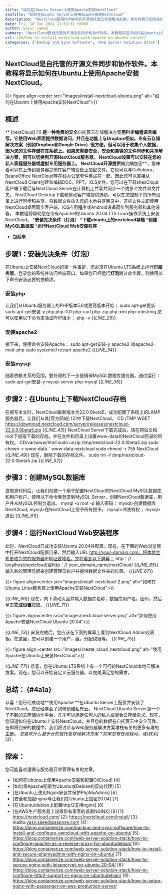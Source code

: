 ```yaml
---
title: "如何在Ubuntu Server上使用Apache安装NextCloud" 
seoTitle: "如何在Ubuntu Server上使用Apache安装NextCloud" 
description: "NextCloud是用PHP编写的开源自托管云存储解决方案。本文将展示如何在Ubuntu上使用Apache安装NextCloud。" 
date: Fri, 18 Jun 2021 13:53:31 +0000
author: yasir saeed
summary: "NextCloud是自托管的开源文件同步和协作软件。本教程将显示如何在Ubuntu上使用Apache安装NextCloud。" 
url: /zh/how-to-install-nextcloud-with-apache-on-ubuntu-server/
categories: ['Backup and Sync Software', 'Web Server Solution Stack']
---
```


## NextCloud是自托管的开源文件同步和协作软件。本教程将显示如何在Ubuntu上使用Apache安装NextCloud。

{{< figure align=center src="images/install-nextcloud-ubuntu.png" alt="如何在Ubuntn上使用Apache安装NextCloud">}}


## **概述**
** [nextCloud] [1] **是一种免费的安全**自托管云存储解决方案**用PHP编程语言编写。它使用Web界面提供数据访问，并且在功能上与Dropbox相似。专有云存储解决方案（例如Dropbox和Google Drive）很方便，但可以用于收集个人数据，因为您的文件存储在其系统上。如果您需要安全，安全和兼容的文件同步和共享解决方案，则可以切换到开源NextCloud服务器。 NextCloud设置可以安装在您的私人家庭服务器或虚拟专用服务器上。
NextCloud开源提供**端到端加密**，意味着可以在上传到服务器之前在客户端设备上加密文件。它也可以与Collobora，BeansOffice NextCloud等在线办公室套件集成在一起，因此您可以直接从NextCloud Client创建和编辑DOC，PPT，XLS文件。您可以在下载shexCloud客户端下载后与NextCloud Server在计算机上共享并同步一个或多个文件和文件夹。 NextCloud Desktop下载和移动客户端提供选项，可以在您控制下的所有设备上进行同步和共享。将数据文件放入您的本地共享目录中，这些文件立即使用NextCloud桌面同步客户端，iOS应用程序或Android设备同步到服务器和其他设备。
本教程将帮助您在带有Apache的Ubuntu 20.04 LTS Linux操作系统上安装NextCloud。
  ***安装先决条件（灯泡）**
  ***下载ubuntu上的nextcloud存档**
  ***创建MySQL数据库**
  ***运行NextCloud Web安装程序**
  * **包起来**

## 步骤1：安装先决条件（灯泡）
在Ubuntu上安装NextCloud的第一件事是，您必须在Ubuntu LTS系统上运行**灯服务器**。登录您的系统并访问终端窗口。如果您已经运行**灯泡**跳过此步骤，则使用以下命令安装必要的依赖项。

### 安装php
让我们从Ubuntu服务器上的PHP版本5.6或更高版本开始：
sudo apt-get更新
sudo apt-get安装-y php php-GD php-curl php-zip php-xml php-mbstring
您可以使用以下命令来验证PHP版本：
php -v
{{_LINE_29_}}

### 安装apache2
接下来，使用命令安装Apache：
sudo apt-get安装-y apache2 libapache2-mod-php
sudo systemctl restart apache2
{{_LINE_34_}}

### 安装mysql
随着依赖关系的范围，要处理的下一步是确保MySQL数据库服务器。通过运行：
sudo apt-get安装-y mysql-server php-mysql
{{_LINE_38_}}

## 步骤2：在Ubuntu上下载NextCloud存档
在撰写本文时，NextCloud最新版本为22.0.0beta5。成功配置了系统上的LAMP服务器后，让我们从其[官方网站] [2]中下载NextCloud。
CD /TMP
WGET https://download.nextcloud.com/server/releases/nextcloud-22.0.0.0beta5.zip
{{_LINE_43_}}
NextCloud Server下载完成后，请在网站文档root下提取下载的存档，并在文件和目录上设置www-data的NextCloud目录的所有权。
CD/var/www/html
sudo unzip /tmp/nextcloud-22.0.0beta5.zip
sudo chown -r www-data：www-data nextcloud
sudo chmod -r 755 NextCloud
{{_LINE_49_}}
现在，删除下载的存档文件。
sudo rm -f /tmp/nextcloud-22.0.0beta5.zip
{{_LINE_52_}}

## 步骤3：创建MySQL数据库
提取源代码后，让我们创建一个用于配置NextCloud的NextCloud MySQL数据库和用户帐户。使用以下命令集登录到MySQL Server，创建NextCloud数据库，用户并从MySQL控制台退出。
mysql -u root -p
输入密码：
mysql>创建数据库NextCloud;
mysql>在NextCloud上授予所有授予。
mysql>冲洗特权；
mysql>退出
{{_LINE_61_}}

## 步骤4：运行NextCloud Web安装程序
此时，NextCloud已成功安装Ubuntu 20.04并配置。现在，在下面的Web浏览器中打开NextCloud配置目录，然后输入URL http://your-domain.com。将本地主机更改为您的服务器IP地址或域名。您将看到以下屏幕：
http：// localhost/nextcloud/或http：// your_domain_name/nextCloud/
{{_LINE_65_}}
输入新的管理凭据来创建管理员帐户并提供数据文件夹的位置。
{{_LINE_67_}}

{{< figure align=center src="images/install-nextcloud-2.png" alt="如何在Ubuntu Linux服务器上使用Apache安装NextCloud">}}

{{_LINE_69_}}
现在，向下滑动页面并输入数据库名称，数据库用户名，密码，然后单击**完成设置**按钮。
{{_LINE_71_}}

{{< figure align=center src="images/nextcloud-server.png" alt="如何使用Apache安装NextCloud Ubuntu 20.04">}}

{{_LINE_73_}}
安装完成后，您应该在下面的屏幕上看到NextCloud Admin仪表板。在这里，您可以创建一个用户，组，分配权限等。
{{_LINE_75_}}

{{< figure align=center src="images/create_cloud_nextcloud.png" alt="使用Apache在Ubuntu上安装NextCloud">}}

{{_LINE_77_}}
恭喜，您在Ubuntu LTS系统上有一个可行的NextCloud本地云解决方案。现在，您可以开始自定义云服务器，以完美满足您的需求。

## **总结：** {#4a1a}
恭喜！您已经成功地**使用Apache **在Ubuntu Server上配置并安装了NextCloud。您已经学会了如何创建私有云。 NextCloud Ubuntu Server是一个了不起的云存储协作平台，几乎可以满足任何人的私人或混合云存储需求。现在，您知道如何在Ubuntu上安装NextCloud，并且您的数据在自托管云中安全可靠。在即将到来的教程中，我们将讨论与Web服务器解决方案堆栈有关的更多有趣的主题。
_您喜欢什么基于云的自托管存储解决方案？如果您有任何疑问，请[联系] [3] ._

## 探索：
您可能喜欢遵循与服务器日常管理有关的文章。
  * [如何在Ubuntu上使用Apache安装和配置OllCloud] [4]
  * [如何将Apache配置为Ubuntu或Debian的反向代理] [5]
  * [在Ubuntu上使用Nginx安装并保护PhpMyAdmin] [6]
  * [安全和加密nginx与让我们在Ubuntu上加密20.04] [7]
  * [在Ubuntu/debian上配置http/2支持nginx] [8]
  * [在AWS生产服务器上设置带有乘客的设置NGINX] [9]
[1]: https://nextcloud.com/
[2]: https://nextcloud.com/install/
[3]: mailto:yasir.saeed@aspose.com
[4]: https://blog.containerize.com/backup-and-sync-software/how-to-install-and-configure-owncloud-with-apache-on-ubuntu/
[5]: https://blog.containerize.com/web-server-solution-stack/how-to-configure-apache-as-a-reverse-proxy-for-ubuntudebian/
[6]: https://blog.containerize.com/web-server-solution-stack/how-to-install-and-secure-phpmyadmin-with-nginx-on-ubuntu/
[7]: https://blog.containerize.com/web-server-solution-stack/how-to-secure-nginx-with-letsencrypt-on-ubuntu-20-04/
[8]: https://blog.containerize.com/web-server-solution-stack/how-to-configure-http2-support-in-nginx-on-ubuntudebian/
[9]: https://blog.containerize.com/web-server-solution-stack/how-to-setup-nginx-with-passenger-on-aws-production-server/
